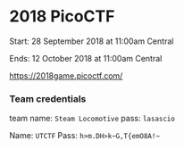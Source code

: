 # 2018 PicoCTF

Start: 28 September 2018 at 11:00am Central

Ends:  12 October 2018 at 11:00am Central

https://2018game.picoctf.com/


### Team credentials

team name: `Steam Locomotive`
pass: `lasascio`

Name: `UTCTF`
Pass: `h>m.DH>k~G,T{emO8A!~`

